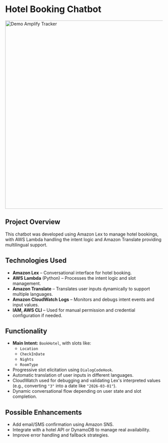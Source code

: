 # Hotel Booking Chatbot

<img src="./assets/chatbot.gif" alt="Demo Amplify Tracker" width="600"/>

## Project Overview
This chatbot was developed using Amazon Lex to manage hotel bookings, with AWS Lambda handling the intent logic and Amazon Translate providing multilingual support.

## Technologies Used
- **Amazon Lex** – Conversational interface for hotel booking.
- **AWS Lambda** (Python) – Processes the intent logic and slot management.
- **Amazon Translate** – Translates user inputs dynamically to support multiple languages.
- **Amazon CloudWatch Logs** – Monitors and debugs intent events and input values.
- **IAM, AWS CLI** – Used for manual permission and credential configuration if needed.

## Functionality
- **Main Intent:** `BookHotel`, with slots like:
  - `Location`
  - `CheckInDate`
  - `Nights`
  - `RoomType`
- Progressive slot elicitation using `DialogCodeHook`.
- Automatic translation of user inputs in different languages.
- CloudWatch used for debugging and validating Lex's interpreted values (e.g., converting `"3"` into a date like `"2026-03-01"`).
- Dynamic conversational flow depending on user state and slot completion.

## Possible Enhancements
- Add email/SMS confirmation using Amazon SNS.
- Integrate with a hotel API or DynamoDB to manage real availability.
- Improve error handling and fallback strategies.
